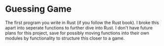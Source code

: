 # Guessing Game

The first program you write in Rust (if you follow the Rust book). I broke this
apart into seperate functions to further dive into Rust. I don't have future
plans for this project, save for possibly moving functions into their own
modules by functionality to structure this closer to a game.
